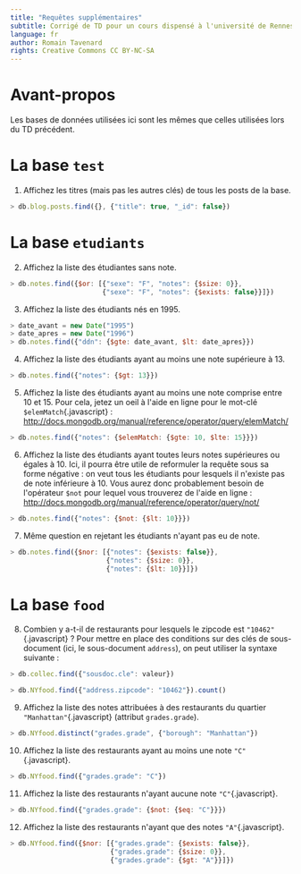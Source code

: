 ```yaml
---
title: "Requêtes supplémentaires"
subtitle: Corrigé de TD pour un cours dispensé à l'université de Rennes 2
language: fr
author: Romain Tavenard
rights: Creative Commons CC BY-NC-SA
---
```


# Avant-propos

Les bases de données utilisées ici sont les mêmes que celles utilisées lors du TD précédent.

# La base `test`

1. Affichez les titres (mais pas les autres clés) de tous les posts de la base.

```javascript
> db.blog.posts.find({}, {"title": true, "_id": false})
```

# La base `etudiants`

2. Affichez la liste des étudiantes sans note.

```javascript
> db.notes.find({$or: [{"sexe": "F", "notes": {$size: 0}},
                       {"sexe": "F", "notes": {$exists: false}}]})
```

3. Affichez la liste des étudiants nés en 1995.

```javascript
> date_avant = new Date("1995")
> date_apres = new Date("1996")
> db.notes.find({"ddn": {$gte: date_avant, $lt: date_apres}})
```

4. Affichez la liste des étudiants ayant au moins une note supérieure à 13.

```javascript
> db.notes.find({"notes": {$gt: 13}})
```

5. Affichez la liste des étudiants ayant au moins une note comprise entre 10 et 15. Pour cela, jetez un oeil à l'aide en ligne pour le mot-clé `$elemMatch`{.javascript} : <http://docs.mongodb.org/manual/reference/operator/query/elemMatch/>

```javascript
> db.notes.find({"notes": {$elemMatch: {$gte: 10, $lte: 15}}})
```

6. Affichez la liste des étudiants ayant toutes leurs notes supérieures ou égales à 10. Ici, il pourra être utile de reformuler la requête sous sa forme négative : on veut tous les étudiants pour lesquels il n'existe pas de note inférieure à 10. Vous aurez donc probablement besoin de l'opérateur `$not` pour lequel vous trouverez de l'aide en ligne : <http://docs.mongodb.org/manual/reference/operator/query/not/>

```javascript
> db.notes.find({"notes": {$not: {$lt: 10}}})
```

7. Même question en rejetant les étudiants n'ayant pas eu de note.

```javascript
> db.notes.find({$nor: [{"notes": {$exists: false}},
                        {"notes": {$size: 0}},
                        {"notes": {$lt: 10}}]})
```

# La base `food`

8. Combien y a-t-il de restaurants pour lesquels le zipcode est `"10462"`{.javascript} ? Pour mettre en place des conditions sur des clés de sous-document (ici, le sous-document `address`), on peut utiliser la syntaxe suivante :

```javascript
> db.collec.find({"sousdoc.cle": valeur})
```

```javascript
> db.NYfood.find({"address.zipcode": "10462"}).count()
```

9. Affichez la liste des notes attribuées à des restaurants du quartier `"Manhattan"`{.javascript} (attribut `grades.grade`).

```javascript
> db.NYfood.distinct("grades.grade", {"borough": "Manhattan"})
```

10. Affichez la liste des restaurants ayant au moins une note `"C"`{.javascript}.

```javascript
> db.NYfood.find({"grades.grade": "C"})
```

11. Affichez la liste des restaurants n'ayant aucune note `"C"`{.javascript}.

```javascript
> db.NYfood.find({"grades.grade": {$not: {$eq: "C"}}})
```

12. Affichez la liste des restaurants n'ayant que des notes `"A"`{.javascript}.

```javascript
> db.NYfood.find({$nor: [{"grades.grade": {$exists: false}},
                         {"grades.grade": {$size: 0}},
                         {"grades.grade": {$gt: "A"}}]})
```
